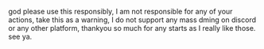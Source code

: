 god please use this responsibly, I am not responsible for any of your actions, take this as a warning, I do not support any mass dming on discord or any other platform, thankyou so much for any starts as I really like those. see ya. 
